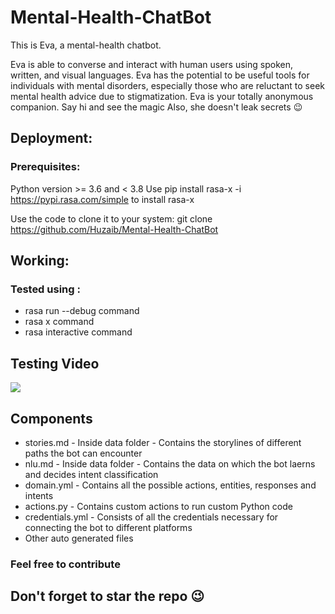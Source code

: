 # Mental-Health-ChatBot

This is Eva, a mental-health chatbot.

Eva is able to converse and interact with human users using spoken, written, and visual languages.
Eva has the potential to be useful tools for individuals with mental disorders,
especially those who are reluctant to seek mental health advice due to stigmatization.
Eva is your totally anonymous companion.
Say hi and see the magic
Also, she doesn't leak secrets
:wink:




## Deployment:

### Prerequisites:

Python version >= 3.6 and < 3.8
Use  pip install rasa-x -i https://pypi.rasa.com/simple to install rasa-x

Use the code to clone it to your system:
git clone https://github.com/Huzaib/Mental-Health-ChatBot 



## Working:

### Tested using :
* rasa run --debug command
* rasa x command 
* rasa interactive command


## Testing Video

![](https://j.gifs.com/E8okKm.gif)

## Components
* stories.md - Inside data folder - Contains the storylines of different paths the bot can encounter
* nlu.md - Inside data folder - Contains the data on which the bot laerns and decides intent classification
* domain.yml - Contains all the possible actions, entities, responses and intents
* actions.py - Contains custom actions to run custom Python code
* credentials.yml - Consists of all the credentials necessary for connecting the bot to different platforms
* Other auto generated files

### Feel free to contribute
## Don't forget to star the repo :wink:







